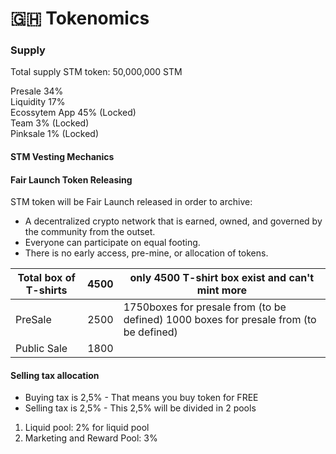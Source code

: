 # 🇬🇭 Tokenomics



### Supply

Total supply STM token: 50,000,000 STM

Presale 34%\
Liquidity 17% \
Ecossytem App 45% (Locked) \
Team 3% (Locked) \
Pinksale 1% (Locked)

#### STM Vesting Mechanics

#### Fair Launch Token Releasing

STM token will be Fair Launch released in order to archive:

* A decentralized crypto network that is earned, owned, and governed by the community from the outset.
* Everyone can participate on equal footing.
* There is no early access, pre-mine, or allocation of tokens.

| Total box of T-shirts | 4500 | only 4500 T-shirt box exist and can't mint more                                        |
| --------------------- | ---- | -------------------------------------------------------------------------------------- |
| PreSale               | 2500 | 1750boxes for presale from (to be defined) 1000 boxes for presale from (to be defined) |
| Public Sale           | 1800 |                                                                                        |

#### Selling tax allocation

* Buying tax is 2,5% - That means you buy token for FREE
* Selling tax is 2,5% - This 2,5% will be divided in 2 pools

1. Liquid pool: 2% for liquid pool
2. Marketing and Reward Pool: 3%
